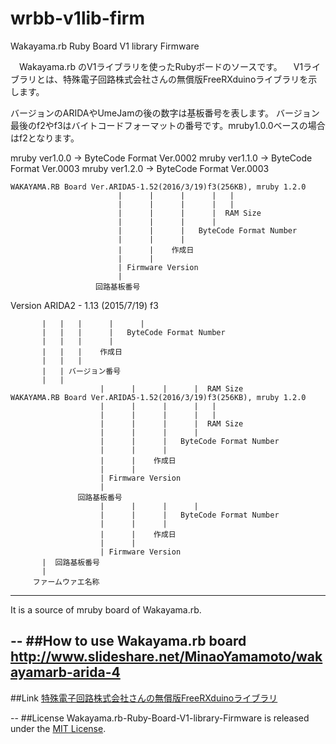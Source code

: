 # wrbb-v1lib-firm
Wakayama.rb Ruby Board V1 library Firmware

　Wakayama.rb のV1ライブラリを使ったRubyボードのソースです。
　V1ライブラリとは、特殊電子回路株式会社さんの無償版FreeRXduinoライブラリを示します。

  バージョンのARIDAやUmeJamの後の数字は基板番号を表します。
  バージョン最後のf2やf3はバイトコードフォーマットの番号です。mruby1.0.0ベースの場合はf2となります。

mruby ver1.0.0 -> ByteCode Format Ver.0002
mruby ver1.1.0 -> ByteCode Format Ver.0003
mruby ver1.2.0 -> ByteCode Format Ver.0003
  
    
    WAKAYAMA.RB Board Ver.ARIDA5-1.52(2016/3/19)f3(256KB), mruby 1.2.0
                            |      |      |      |   |
                            |      |      |      |   |
                            |      |      |      |  RAM Size
                            |      |      |      |
                            |      |      |   ByteCode Format Number
                            |      |      |
                            |      |    作成日
                            |      |
                            | Firmware Version
                            |
                       回路基板番号




  Version ARIDA2 - 1.13 (2015/7/19) f3
  
           |   |   |      |      |
           |   |   |      |   ByteCode Format Number
           |   |   |      |
           |   |   |    作成日
           |   |   |
           |   | バージョン番号
           |   |
                        |      |      |      |  RAM Size
    WAKAYAMA.RB Board Ver.ARIDA5-1.52(2016/3/19)f3(256KB), mruby 1.2.0
                        |      |      |      |   |
                        |      |      |      |   |
                        |      |      |      |  RAM Size
                        |      |      |      |
                        |      |      |   ByteCode Format Number
                        |      |      |
                        |      |    作成日
                        |      |
                        | Firmware Version
                        |
                   回路基板番号
                        |      |      |      |
                        |      |      |   ByteCode Format Number
                        |      |      |
                        |      |    作成日
                        |      |
                        | Firmware Version
           |  回路基板番号
           |
         ファームウァエ名称


------
  It is a source of mruby board of Wakayama.rb.

--
##How to use Wakayama.rb board
http://www.slideshare.net/MinaoYamamoto/wakayamarb-arida-4
--
##Link
[特殊電子回路株式会社さんの無償版FreeRXduinoライブラリ](http://rx.tokudenkairo.co.jp/freesoft.html)

--
##License
 Wakayama.rb-Ruby-Board-V1-library-Firmware is released under the [MIT License](MITL).
